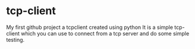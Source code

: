 # tcp-client
My first github project a tcpclient created using python
It is a simple tcp-client which you can use to connect from a tcp server and do some simple testing.
